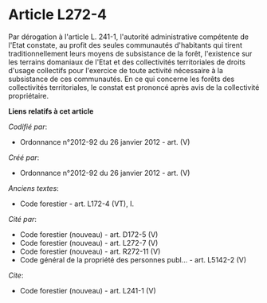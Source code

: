 # Article L272-4

Par dérogation à l'article L. 241-1, l'autorité administrative compétente de l'Etat constate, au profit des seules
communautés d'habitants qui tirent traditionnellement leurs moyens de subsistance de la forêt, l'existence sur les terrains
domaniaux de l'Etat et des collectivités territoriales de droits d'usage collectifs pour l'exercice de toute activité
nécessaire à la subsistance de ces communautés. En ce qui concerne les forêts des collectivités territoriales, le constat est
prononcé après avis de la collectivité propriétaire.

**Liens relatifs à cet article**

_Codifié par_:

  - Ordonnance n°2012-92 du 26 janvier 2012 - art. (V)

_Créé par_:

  - Ordonnance n°2012-92 du 26 janvier 2012 - art. (V)

_Anciens textes_:

  - Code forestier - art. L172-4 (VT), I.

_Cité par_:

  - Code forestier (nouveau) - art. D172-5 (V)
  - Code forestier (nouveau) - art. L272-7 (V)
  - Code forestier (nouveau) - art. R272-11 (V)
  - Code général de la propriété des personnes publ... - art. L5142-2 (V)

_Cite_:

  - Code forestier (nouveau) - art. L241-1 (V)
